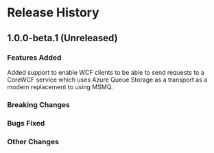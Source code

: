 # Release History

## 1.0.0-beta.1 (Unreleased)

### Features Added
Added support to enable WCF clients to be able to send requests to a CoreWCF service which uses Azure Queue Storage as a transport as a modern replacement to using MSMQ.

### Breaking Changes

### Bugs Fixed

### Other Changes

